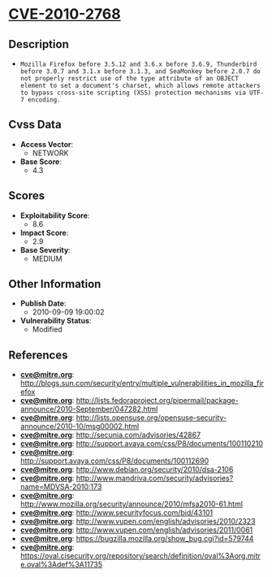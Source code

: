 
# [CVE-2010-2768](http://blogs.sun.com/security/entry/multiple_vulnerabilities_in_mozilla_firefox)

## Description

- `Mozilla Firefox before 3.5.12 and 3.6.x before 3.6.9, Thunderbird before 3.0.7 and 3.1.x before 3.1.3, and SeaMonkey before 2.0.7 do not properly restrict use of the type attribute of an OBJECT element to set a document's charset, which allows remote attackers to bypass cross-site scripting (XSS) protection mechanisms via UTF-7 encoding.`

## Cvss Data

- **Access Vector**:
  - NETWORK
- **Base Score**:
  - 4.3

## Scores

- **Exploitability Score**:
  - 8.6
- **Impact Score**:
  - 2.9
- **Base Severity**:
  - MEDIUM

## Other Information

- **Publish Date**:
  - 2010-09-09 19:00:02
- **Vulnerability Status**:
  - Modified

## References

- **cve@mitre.org**: http://blogs.sun.com/security/entry/multiple_vulnerabilities_in_mozilla_firefox
- **cve@mitre.org**: http://lists.fedoraproject.org/pipermail/package-announce/2010-September/047282.html
- **cve@mitre.org**: http://lists.opensuse.org/opensuse-security-announce/2010-10/msg00002.html
- **cve@mitre.org**: http://secunia.com/advisories/42867
- **cve@mitre.org**: http://support.avaya.com/css/P8/documents/100110210
- **cve@mitre.org**: http://support.avaya.com/css/P8/documents/100112690
- **cve@mitre.org**: http://www.debian.org/security/2010/dsa-2106
- **cve@mitre.org**: http://www.mandriva.com/security/advisories?name=MDVSA-2010:173
- **cve@mitre.org**: http://www.mozilla.org/security/announce/2010/mfsa2010-61.html
- **cve@mitre.org**: http://www.securityfocus.com/bid/43101
- **cve@mitre.org**: http://www.vupen.com/english/advisories/2010/2323
- **cve@mitre.org**: http://www.vupen.com/english/advisories/2011/0061
- **cve@mitre.org**: https://bugzilla.mozilla.org/show_bug.cgi?id=579744
- **cve@mitre.org**: https://oval.cisecurity.org/repository/search/definition/oval%3Aorg.mitre.oval%3Adef%3A11735
